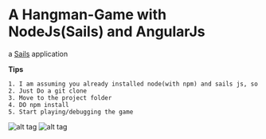 # A Hangman-Game with NodeJs(Sails) and AngularJs

a [Sails](http://sailsjs.org) application

**Tips**

	1. I am assuming you already installed node(with npm) and sails js, so
	2. Just Do a git clone
	3. Move to the project folder
	4. DO npm install
	5. Start playing/debugging the game

![alt tag](https://github.com/kadhiresan/Hangman-Game/tree/master/assets/images/HG_Screenshot_1.png)
![alt tag](https://github.com/kadhiresan/Hangman-Game/tree/master/assets/images/HG_Screenshot_2.png)